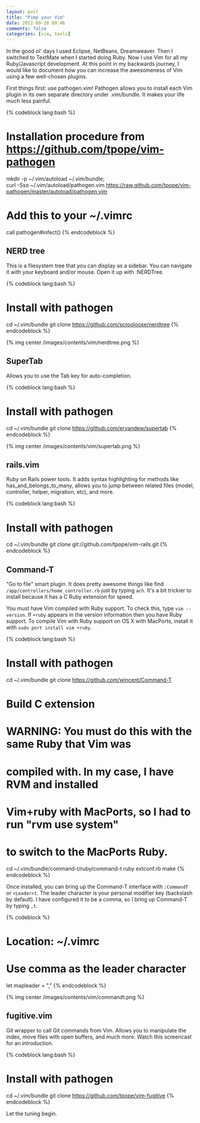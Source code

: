 ```yaml
---
layout: post
title: "Pimp your Vim"
date: 2012-09-28 09:46
comments: false
categories: [vim, tools]
---
```


In the good ol' days I used Eclipse, NetBeans, Dreamweaver. Then I switched to TextMate when I started doing Ruby. Now I use Vim for all my Ruby/Javascript development. At this point in my backwards journey, I would like to document how you can increase the awesomeness of Vim using a few well-chosen plugins.

First things first: use pathogen.vim! Pathogen allows you to install each Vim plugin in its own separate directory under .vim/bundle. It makes your life much less painful.

{% codeblock lang:bash %}
# Installation procedure from https://github.com/tpope/vim-pathogen
mkdir -p ~/.vim/autoload ~/.vim/bundle; \
curl -Sso ~/.vim/autoload/pathogen.vim https://raw.github.com/tpope/vim-pathogen/master/autoload/pathogen.vim
 
# Add this to your ~/.vimrc
call pathogen#infect()
{% endcodeblock %}

## NERD tree

This is a filesystem tree that you can display as a sidebar. You can navigate it with your keyboard and/or mouse. Open it up with :NERDTree.

{% codeblock lang:bash %}
# Install with pathogen
cd ~/.vim/bundle
git clone https://github.com/scrooloose/nerdtree
{% endcodeblock %}

{% img center /images/contents/vim/nerdtree.png %}

## SuperTab

Allows you to use the Tab key for auto-completion.

{% codeblock lang:bash %}
# Install with pathogen
cd ~/.vim/bundle
git clone https://github.com/ervandew/supertab
{% endcodeblock %}

{% img center /images/contents/vim/supertab.png %}

## rails.vim

Ruby on Rails power tools. It adds syntax highlighting for methods like has_and_belongs_to_many, allows you to jump between related files (model, controller, helper, migration, etc), and more.

{% codeblock lang:bash %}
# Install with pathogen
cd ~/.vim/bundle
git clone git://github.com/tpope/vim-rails.git
{% endcodeblock %}

## Command-T

"Go to file" smart plugin. It does pretty awesome things like find `/app/controllers/home_controller.rb` just by typing `ach`. It's a bit trickier to install because it has a C Ruby extension for speed.

You must have Vim compiled with Ruby support. To check this, type `vim --version`. If `+ruby` appears in the version information then you have Ruby support. To compile Vim with Ruby support on OS X with MacPorts, install it with `sudo port install vim +ruby`.

{% codeblock lang:bash %}
# Install with pathogen
cd ~/.vim/bundle
git clone https://github.com/wincent/Command-T
 
# Build C extension
# WARNING: You must do this with the same Ruby that Vim was
#          compiled with. In my case, I have RVM and installed
#          Vim+ruby with MacPorts, so I had to run "rvm use system"
#          to switch to the MacPorts Ruby.
cd ~/.vim/bundle/command-t/ruby/command-t
ruby extconf.rb
make
{% endcodeblock %}

Once installed, you can bring up the Command-T interface with `:CommandT` or `<Leader>t`. The leader character is your personal modifier key (backslash by default). I have configured it to be a comma, so I bring up Command-T by typing `,t`.

{% codeblock %}
# Location: ~/.vimrc
 
# Use comma as the leader character
let mapleader = ","
{% endcodeblock %}

{% img center /images/contents/vim/commandt.png %}

## fugitive.vim

Git wrapper to call Git commands from Vim. Allows you to manipulate the index, move files with open buffers, and much more. Watch this screencast for an introduction.

{% codeblock lang:bash %}
# Install with pathogen
cd ~/.vim/bundle
git clone https://github.com/tpope/vim-fugitive
{% endcodeblock %}

Let the tuning begin.
